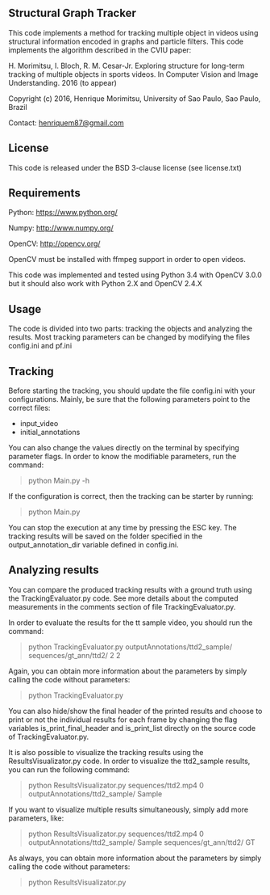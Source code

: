 Structural Graph Tracker
------------------------

This code implements a method for tracking multiple object in videos using
structural information encoded in graphs and particle filters.
This code implements the algorithm described in the CVIU paper:

H. Morimitsu, I. Bloch, R. M. Cesar-Jr. Exploring structure for long-term
tracking of multiple objects in sports videos. In Computer Vision and Image
Understanding. 2016 (to appear)

Copyright (c) 2016, Henrique Morimitsu,
University of Sao Paulo, Sao Paulo, Brazil

Contact: henriquem87@gmail.com

License
-------

This code is released under the BSD 3-clause license (see license.txt)


Requirements
------------

Python: https://www.python.org/

Numpy: http://www.numpy.org/

OpenCV: http://opencv.org/

OpenCV must be installed with ffmpeg support in order to open videos.

This code was implemented and tested using Python 3.4 with OpenCV 3.0.0
but it should also work with Python 2.X and OpenCV 2.4.X

Usage
-----

The code is divided into two parts: tracking the objects and analyzing the
results. Most tracking parameters can be changed by modifying the files
config.ini and pf.ini

Tracking
--------

Before starting the tracking, you should update the file config.ini with your
configurations. Mainly, be sure that the following parameters point to the
correct files:
- input_video
- initial_annotations

You can also change the values directly on the terminal by specifying parameter
flags. In order to know the modifiable parameters, run the command:
> python Main.py -h

If the configuration is correct, then the tracking can be starter by running:
> python Main.py

You can stop the execution at any time by pressing the ESC key. The tracking
results will be saved on the folder specified in the output_annotation_dir
variable defined in config.ini.

Analyzing results
-----------------

You can compare the produced tracking results with a ground truth using the
TrackingEvaluator.py code. See more details about the computed measurements
in the comments section of file TrackingEvaluator.py.

In order to evaluate the results for the tt sample video, you should run the
command:

> python TrackingEvaluator.py outputAnnotations/ttd2_sample/ sequences/gt_ann/ttd2/ 2 2

Again, you can obtain more information about the parameters by simply calling
the code without parameters:

> python TrackingEvaluator.py

You can also hide/show the final header of the printed results and choose to
print or not the individual results for each frame by changing the flag
variables is_print_final_header and is_print_list directly on the source code
of TrackingEvaluator.py.

It is also possible to visualize the tracking results using the
ResultsVisualizator.py code. In order to visualize the ttd2_sample
results, you can run the following command:

> python ResultsVisualizator.py sequences/ttd2.mp4 0 outputAnnotations/ttd2_sample/ Sample

If you want to visualize multiple results simultaneously, simply add more
parameters, like:

> python ResultsVisualizator.py sequences/ttd2.mp4 0 outputAnnotations/ttd2_sample/ Sample sequences/gt_ann/ttd2/ GT

As always, you can obtain more information about the parameters by simply calling
the code without parameters:

> python ResultsVisualizator.py
